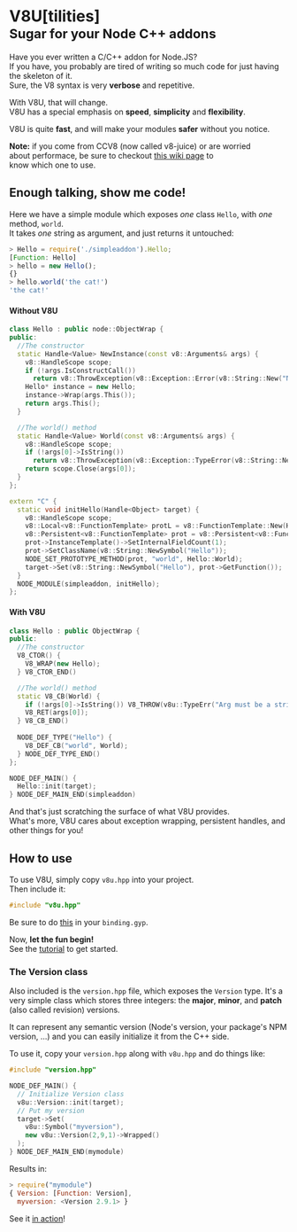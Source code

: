 # V8U[tilities]<br/><small>Sugar for your Node C++ addons</small>

Have you ever written a C/C++ addon for Node.JS?  
If you have, you probably are tired of writing so much
code for just having the skeleton of it.  
Sure, the V8 syntax is very **verbose** and repetitive.

With V8U, that will change.  
V8U has a special emphasis on **speed**, **simplicity** and **flexibility**.

V8U is quite **fast**, and will make your modules **safer**
without you notice.

**Note:** if you come from CCV8 (now called v8-juice) or are worried  
about performace, be sure to checkout [this wiki page](https://github.com/jmendeth/v8u/wiki/Performance-and-CCV8) to  
know which one to use.

## Enough talking, show me code!

Here we have a simple module which exposes _one_ class `Hello`, with _one_ method, `world`.  
It takes _one_ string as argument, and just returns it untouched:

```javascript
> Hello = require('./simpleaddon').Hello;
[Function: Hello]
> hello = new Hello();
{}
> hello.world('the cat!')
'the cat!'
```

#### Without V8U

```C++
class Hello : public node::ObjectWrap {
public:
  //The constructor
  static Handle<Value> NewInstance(const v8::Arguments& args) {
    v8::HandleScope scope;
    if (!args.IsConstructCall())
      return v8::ThrowException(v8::Exception::Error(v8::String::New("Not called as constructor!")));
    Hello* instance = new Hello;
    instance->Wrap(args.This());
    return args.This();
  }

  //The world() method
  static Handle<Value> World(const v8::Arguments& args) {
    v8::HandleScope scope;
    if (!args[0]->IsString())
      return v8::ThrowException(v8::Exception::TypeError(v8::String::New("Arg must be a string!")));
    return scope.Close(args[0]);
  }
};

extern "C" {
  static void initHello(Handle<Object> target) {
    v8::HandleScope scope;
    v8::Local<v8::FunctionTemplate> protL = v8::FunctionTemplate::New(Hello::NewInstance);
    v8::Persistent<v8::FunctionTemplate> prot = v8::Persistent<v8::FunctionTemplate>::New(protL);
    prot->InstanceTemplate()->SetInternalFieldCount(1);
    prot->SetClassName(v8::String::NewSymbol("Hello"));
    NODE_SET_PROTOTYPE_METHOD(prot, "world", Hello::World);
    target->Set(v8::String::NewSymbol("Hello"), prot->GetFunction());
  }
  NODE_MODULE(simpleaddon, initHello);
};
```

#### With V8U

```C++
class Hello : public ObjectWrap {
public:
  //The constructor
  V8_CTOR() {
    V8_WRAP(new Hello);
  } V8_CTOR_END()

  //The world() method
  static V8_CB(World) {
    if (!args[0]->IsString()) V8_THROW(v8u::TypeErr("Arg must be a string!"));
    V8_RET(args[0]);
  } V8_CB_END()
  
  NODE_DEF_TYPE("Hello") {
    V8_DEF_CB("world", World);
  } NODE_DEF_TYPE_END()
};

NODE_DEF_MAIN() {
  Hello::init(target);
} NODE_DEF_MAIN_END(simpleaddon)
```

And that's just scratching the surface of what V8U provides.  
What's more, V8U cares about exception wrapping, persistent handles, and other
things for you!

## How to use

To use V8U, simply copy `v8u.hpp` into your project.  
Then include it:

```C++
#include "v8u.hpp"
```

Be sure to do [this](https://github.com/TooTallNate/node-gyp/issues/17#issuecomment-3917672) in your `binding.gyp`.

Now, **let the fun begin!**  
See the [tutorial](https://github.com/jmendeth/v8u/wiki/tutorial) to get started.

### The Version class

Also included is the `version.hpp` file, which exposes the `Version` type.
It's a very simple class which stores three integers: the **major**, **minor**,
and **patch** (also called revision) versions.

It can represent any semantic version (Node's version, your package's NPM version, ...)
and you can easily initialize it from the C++ side.

To use it, copy your `version.hpp` along with `v8u.hpp` and do things like:

```c++
#include "version.hpp"

NODE_DEF_MAIN() {
  // Initialize Version class
  v8u::Version::init(target);
  // Put my version
  target->Set(
    v8u::Symbol("myversion"),
    new v8u::Version(2,9,1)->Wrapped()
  );
} NODE_DEF_MAIN_END(mymodule)
```

Results in:

```javascript
> require("mymodule")
{ Version: [Function: Version],
  myversion: <Version 2.9.1> }
```

See it [in action](https://github.com/benmills/robotskirt#version-stuff)!
